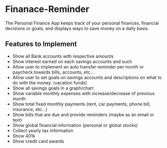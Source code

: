 # Finanace-Reminder
The Personal Finance App keeps track of your personal finances, financial decisions or goals, and displays ways to save money on a daily basis.  


<h2>Features to Implement</h2>
  <ul>
    <li>Show all Bank accounts with respective amounts</li>
    <li>Show interest earned on each savings accounts and such</li>
    <li>Allow user to implement an auto transfer reminder per month or paycheck towards bills, accounts, etc...</li>
    <li>Allow user to set goals on savings accounts and descriptions on what to do with the money. (vacation funds)</li>
    <li>Show all savings goals in a graph/chart</li>
    <li>Show variable monthly expenses wtih increase/decrease of previous month</li>
    <li>Show total fixed monthly payments (rent, car payments, phone bill, insurance, etc...)</li>
    <li>Show bills that are due and provide reminders (maybe as an email or text)</li>
    <li>Show global financial information (personal or global stocks)</li>
    <li>Collect yearly tax information</li>
    <li>Show 401k</li>
    <li>Show credit card awards</li>
  </ul> 

